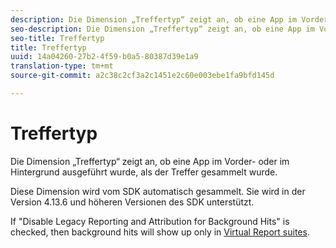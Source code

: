 ```yaml
---
description: Die Dimension „Treffertyp“ zeigt an, ob eine App im Vorder- oder im Hintergrund ausgeführt wurde, als der Treffer gesammelt wurde.
seo-description: Die Dimension „Treffertyp“ zeigt an, ob eine App im Vorder- oder im Hintergrund ausgeführt wurde, als der Treffer gesammelt wurde.
seo-title: Treffertyp
title: Treffertyp
uuid: 14a04260-27b2-4f59-b0a5-80387d39e1a9
translation-type: tm+mt
source-git-commit: a2c38c2cf3a2c1451e2c60e003ebe1fa9bfd145d

---
```



# Treffertyp

Die Dimension „Treffertyp“ zeigt an, ob eine App im Vorder- oder im Hintergrund ausgeführt wurde, als der Treffer gesammelt wurde.

Diese Dimension wird vom SDK automatisch gesammelt. Sie wird in der Version 4.13.6 und höheren Versionen des SDK unterstützt.

If "Disable Legacy Reporting and Attribution for Background Hits" is checked, then background hits will show up only in [Virtual Report suites](../../../components/vrs/vrs-mobile-visit-processing.md#concept_EC51308E4FD14E149F1B5D63C0AB34BD).
